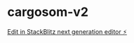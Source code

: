 # cargosom-v2

[Edit in StackBlitz next generation editor ⚡️](https://stackblitz.com/~/github.com/shadles404/cargosom-v2)